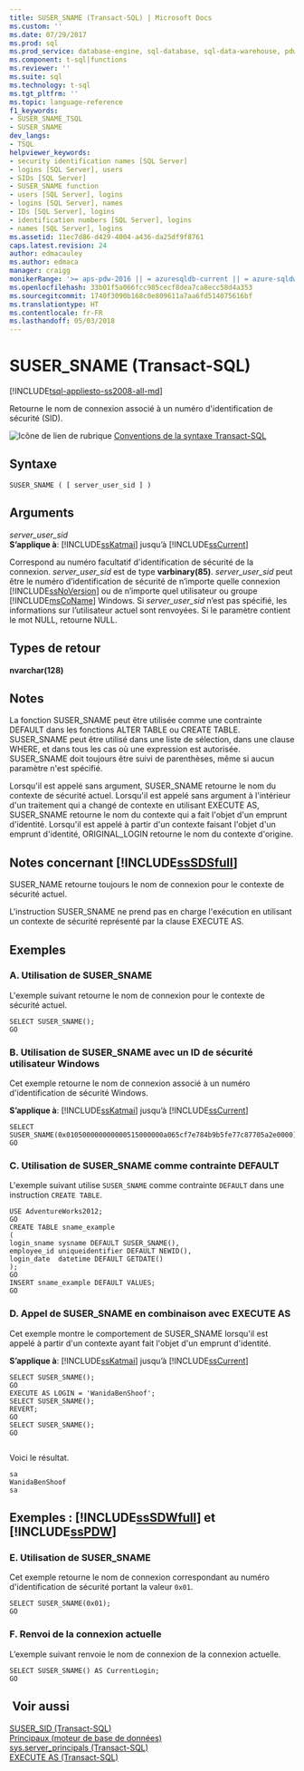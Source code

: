 ```yaml
---
title: SUSER_SNAME (Transact-SQL) | Microsoft Docs
ms.custom: ''
ms.date: 07/29/2017
ms.prod: sql
ms.prod_service: database-engine, sql-database, sql-data-warehouse, pdw
ms.component: t-sql|functions
ms.reviewer: ''
ms.suite: sql
ms.technology: t-sql
ms.tgt_pltfrm: ''
ms.topic: language-reference
f1_keywords:
- SUSER_SNAME_TSQL
- SUSER_SNAME
dev_langs:
- TSQL
helpviewer_keywords:
- security identification names [SQL Server]
- logins [SQL Server], users
- SIDs [SQL Server]
- SUSER_SNAME function
- users [SQL Server], logins
- logins [SQL Server], names
- IDs [SQL Server], logins
- identification numbers [SQL Server], logins
- names [SQL Server], logins
ms.assetid: 11ec7d86-d429-4004-a436-da25df9f8761
caps.latest.revision: 24
author: edmacauley
ms.author: edmaca
manager: craigg
monikerRange: '>= aps-pdw-2016 || = azuresqldb-current || = azure-sqldw-latest || >= sql-server-2016 || = sqlallproducts-allversions'
ms.openlocfilehash: 33b01f5a066fcc985cecf8dea7ca8ecc58d4a353
ms.sourcegitcommit: 1740f3090b168c0e809611a7aa6fd514075616bf
ms.translationtype: HT
ms.contentlocale: fr-FR
ms.lasthandoff: 05/03/2018
---
```

# <a name="susersname-transact-sql"></a>SUSER_SNAME (Transact-SQL)
[!INCLUDE[tsql-appliesto-ss2008-all-md](../../includes/tsql-appliesto-ss2008-all-md.md)]

  Retourne le nom de connexion associé à un numéro d'identification de sécurité (SID).  
  
 ![Icône de lien de rubrique](../../database-engine/configure-windows/media/topic-link.gif "Icône lien de rubrique") [Conventions de la syntaxe Transact-SQL](../../t-sql/language-elements/transact-sql-syntax-conventions-transact-sql.md)  
  
## <a name="syntax"></a>Syntaxe  
  
```  
SUSER_SNAME ( [ server_user_sid ] )   
```  
  
## <a name="arguments"></a>Arguments  
 *server_user_sid*  
**S’applique à**: [!INCLUDE[ssKatmai](../../includes/sskatmai-md.md)] jusqu’à [!INCLUDE[ssCurrent](../../includes/sscurrent-md.md)]
  
 Correspond au numéro facultatif d'identification de sécurité de la connexion. *server_user_sid* est de type **varbinary(85)**. *server_user_sid* peut être le numéro d’identification de sécurité de n’importe quelle connexion [!INCLUDE[ssNoVersion](../../includes/ssnoversion-md.md)] ou de n’importe quel utilisateur ou groupe [!INCLUDE[msCoName](../../includes/msconame-md.md)] Windows. Si *server_user_sid* n’est pas spécifié, les informations sur l’utilisateur actuel sont renvoyées. Si le paramètre contient le mot NULL, retourne NULL.  
  
## <a name="return-types"></a>Types de retour  
 **nvarchar(128)**  
  
## <a name="remarks"></a>Notes   
 La fonction SUSER_SNAME peut être utilisée comme une contrainte DEFAULT dans les fonctions ALTER TABLE ou CREATE TABLE. SUSER_SNAME peut être utilisé dans une liste de sélection, dans une clause WHERE, et dans tous les cas où une expression est autorisée. SUSER_SNAME doit toujours être suivi de parenthèses, même si aucun paramètre n'est spécifié.  
  
 Lorsqu'il est appelé sans argument, SUSER_SNAME retourne le nom du contexte de sécurité actuel. Lorsqu'il est appelé sans argument à l'intérieur d'un traitement qui a changé de contexte en utilisant EXECUTE AS, SUSER_SNAME retourne le nom du contexte qui a fait l'objet d'un emprunt d'identité. Lorsqu'il est appelé à partir d'un contexte faisant l'objet d'un emprunt d'identité, ORIGINAL_LOGIN retourne le nom du contexte d'origine.  
  
## <a name="includesssdsfullincludessssdsfull-mdmd-remarks"></a>Notes concernant [!INCLUDE[ssSDSfull](../../includes/sssdsfull-md.md)]  
 SUSER_NAME retourne toujours le nom de connexion pour le contexte de sécurité actuel.  
  
 L'instruction SUSER_SNAME ne prend pas en charge l'exécution en utilisant un contexte de sécurité représenté par la clause EXECUTE AS.  
  
## <a name="examples"></a>Exemples  
  
### <a name="a-using-susersname"></a>A. Utilisation de SUSER_SNAME  
 L'exemple suivant retourne le nom de connexion pour le contexte de sécurité actuel.  
  
```  
SELECT SUSER_SNAME();  
GO  
```  
  
### <a name="b-using-susersname-with-a-windows-user-security-id"></a>B. Utilisation de SUSER_SNAME avec un ID de sécurité utilisateur Windows  
 Cet exemple retourne le nom de connexion associé à un numéro d'identification de sécurité Windows.  
  
**S’applique à**: [!INCLUDE[ssKatmai](../../includes/sskatmai-md.md)] jusqu’à [!INCLUDE[ssCurrent](../../includes/sscurrent-md.md)]
  
```  
SELECT SUSER_SNAME(0x010500000000000515000000a065cf7e784b9b5fe77c87705a2e0000);  
GO  
```  
  
### <a name="c-using-susersname-as-a-default-constraint"></a>C. Utilisation de SUSER_SNAME comme contrainte DEFAULT  
 L'exemple suivant utilise `SUSER_SNAME` comme contrainte `DEFAULT` dans une instruction `CREATE TABLE`.  
  
```  
USE AdventureWorks2012;  
GO  
CREATE TABLE sname_example  
(  
login_sname sysname DEFAULT SUSER_SNAME(),  
employee_id uniqueidentifier DEFAULT NEWID(),  
login_date  datetime DEFAULT GETDATE()  
);   
GO  
INSERT sname_example DEFAULT VALUES;  
GO  
```  
  
### <a name="d-calling-susersname-in-combination-with-execute-as"></a>D. Appel de SUSER_SNAME en combinaison avec EXECUTE AS  
 Cet exemple montre le comportement de SUSER_SNAME lorsqu'il est appelé à partir d'un contexte ayant fait l'objet d'un emprunt d'identité.  
  
**S’applique à**: [!INCLUDE[ssKatmai](../../includes/sskatmai-md.md)] jusqu’à [!INCLUDE[ssCurrent](../../includes/sscurrent-md.md)]
  
```  
SELECT SUSER_SNAME();  
GO  
EXECUTE AS LOGIN = 'WanidaBenShoof';  
SELECT SUSER_SNAME();  
REVERT;  
GO  
SELECT SUSER_SNAME();  
GO  
  
```  
  
 Voici le résultat.  
  
 ```
sa  
WanidaBenShoof  
sa
```  
  
## <a name="examples-includesssdwfullincludessssdwfull-mdmd-and-includesspdwincludessspdw-mdmd"></a>Exemples : [!INCLUDE[ssSDWfull](../../includes/sssdwfull-md.md)] et [!INCLUDE[ssPDW](../../includes/sspdw-md.md)]  
  
### <a name="e-using-susersname"></a>E. Utilisation de SUSER_SNAME  
 Cet exemple retourne le nom de connexion correspondant au numéro d'identification de sécurité portant la valeur `0x01`.  
  
```  
SELECT SUSER_SNAME(0x01);  
GO  
```  
  
### <a name="f-returning-the-current-login"></a>F. Renvoi de la connexion actuelle  
 L’exemple suivant renvoie le nom de connexion de la connexion actuelle.  
  
```  
SELECT SUSER_SNAME() AS CurrentLogin;  
GO  
```  
  
## <a name="see-also"></a> Voir aussi  
 [SUSER_SID &#40;Transact-SQL&#41;](../../t-sql/functions/suser-sid-transact-sql.md)   
 [Principaux &#40;moteur de base de données&#41;](../../relational-databases/security/authentication-access/principals-database-engine.md)   
 [sys.server_principals &#40;Transact-SQL&#41;](../../relational-databases/system-catalog-views/sys-server-principals-transact-sql.md)   
 [EXECUTE AS &#40;Transact-SQL&#41;](../../t-sql/statements/execute-as-transact-sql.md)  
  
  

